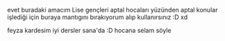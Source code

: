 evet buradaki amacım Lise gençleri aptal hocaları yüzünden aptal konular işlediği için 
buraya mantıgını bırakıyorum alıp kullanırsınız :D xd

feyza kardesim iyi dersler sana'da :D hocana selam söyle
